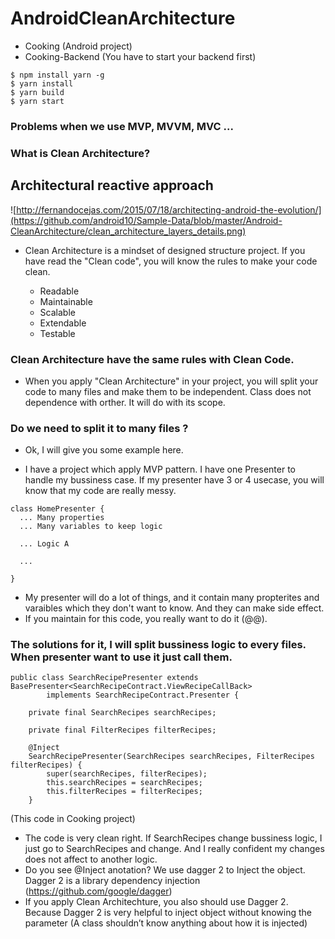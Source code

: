 # AndroidCleanArchitecture
- Cooking (Android project)
- Cooking-Backend (You have to start your backend first)
```
$ npm install yarn -g
$ yarn install
$ yarn build
$ yarn start
```

### Problems when we use MVP, MVVM, MVC ...


### What is Clean Architecture? 
Architectural reactive approach
-----------------
![http://fernandocejas.com/2015/07/18/architecting-android-the-evolution/](https://github.com/android10/Sample-Data/blob/master/Android-CleanArchitecture/clean_architecture_layers_details.png)

* Clean Architecture is a mindset of designed structure project. If you have read the "Clean code", you will know the rules to make your code clean.

  * Readable
  * Maintainable
  * Scalable
  * Extendable
  * Testable
  
### Clean Architecture have the same rules with Clean Code.
  
- When you apply "Clean Architecture" in your project, you will split your code to many files and make them to be independent. Class does not dependence with orther.
It will do with its scope.

###  Do we need to split it to many files ? 

- Ok, I will give you some example here. 

- I have a project which apply MVP pattern. I have one Presenter to handle my bussiness case. If my presenter have 3 or 4 usecase, you will know that my code are really messy.

```
class HomePresenter {
  ... Many properties 
  ... Many variables to keep logic
  
  ... Logic A
  
  ...

}
```
- My presenter will do a lot of things, and it contain many propterites and varaibles which they don't want to know. And they can make side effect.
- If you maintain for this code, you really want to do it (@@).

### The solutions for it, I will split bussiness logic to every files. When presenter want to use it just call them. 

```
public class SearchRecipePresenter extends BasePresenter<SearchRecipeContract.ViewRecipeCallBack>
        implements SearchRecipeContract.Presenter {

    private final SearchRecipes searchRecipes;

    private final FilterRecipes filterRecipes;

    @Inject
    SearchRecipePresenter(SearchRecipes searchRecipes, FilterRecipes filterRecipes) {
        super(searchRecipes, filterRecipes);
        this.searchRecipes = searchRecipes;
        this.filterRecipes = filterRecipes;
    }
```
(This code in Cooking project)

* The code is very clean right. If SearchRecipes change bussiness logic, I just go to SearchRecipes and change. And I really confident my changes does not affect to another logic.
* Do you see @Inject anotation?  We use dagger 2 to Inject the object. Dagger 2 is a library dependency injection (https://github.com/google/dagger)
* If you apply Clean Architechture, you also should use Dagger 2. Because Dagger 2 is very helpful to inject object without knowing the parameter (A class shouldn’t know anything about how it is injected)






